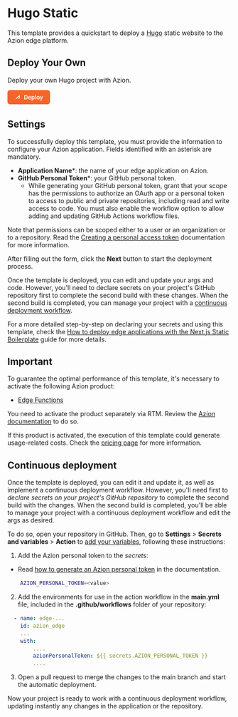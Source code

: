 # Hugo Static

This template provides a quickstart to deploy a [Hugo](https://gohugo.io) static website to the Azion edge platform.

##  Deploy Your Own

Deploy your own Hugo project with Azion.

[![Deploy Button](/static/button.png)](https://console.azion.com/create/hugo/hugo-boilerplate "Deploy with Azion")

## Settings

To successfully deploy this template, you must provide the information to configure your Azion application. Fields identified with an asterisk are mandatory.

  * **Application Name***: the name of your edge application on Azion.
  * **GitHub Personal Token***: your GitHub personal token.
    * While generating your GitHub personal token, grant that your scope has the permissions to authorize an OAuth app or a personal token to access to public and private repositories, including read and write access to code. You must also enable the workflow option to allow adding and updating GitHub Actions workflow files.

Note that permissions can be scoped either to a user or an organization or to a repository. Read the [Creating a personal access token](https://docs.github.com/en/authentication/keeping-your-account-and-data-secure/managing-your-personal-access-tokens#creating-a-personal-access-token-classic) documentation for more information.

After filling out the form, click the **Next** button to start the deployment process.

Once the template is deployed, you can edit and update your args and code. However, you'll need to declare secrets on your project's GitHub repository first to complete the second build with these changes. When the second build is completed, you can manage your project with a [continuous deployment workflow](#continuous-deployment).

For a more detailed step-by-step on declaring your secrets and using this template, check the [How to deploy edge applications with the Next.js Static Boilerplate](https://www.azion.com/en/documentation/products/guides/nextjs-static-boilerplate/) guide for more details.

## Important

To guarantee the optimal performance of this template, it's necessary to activate the following Azion product:

* [Edge Functions](https://www.azion.com/en/documentation/products/edge-application/edge-functions/#edge-functions-management)

You need to activate the product separately via RTM. Review the [Azion documentation](https://www.azion.com/en/documentation/products/guides/nextjs-static-boilerplate/) to do so.

If this product is activated, the execution of this template could generate usage-related costs. Check the [pricing page](https://www.azion.com/en/pricing/) for more information. 

## Continuous deployment

Once the template is deployed, you can edit it and update it, as well as implement a continuous deployment workflow. However, you'll need first to *declare secrets on your project's GitHub repository* to complete the second build with the changes. When the second build is completed, you'll be able to manage your project with a continuous deployment workflow and edit the args as desired.

To do so, open your repository in GitHub. Then, go to **Settings** > **Secrets and variables** > **Action** to [add your variables](https://docs.github.com/en/actions/security-guides/encrypted-secrets), following these instructions:

1. Add the Azion personal token to the *secrets*:
- Read [how to generate an Azion personal token](https://www.azion.com/en/documentation/products/accounts/personal-tokens/) in the documentation.

```bash
    AZION_PERSONAL_TOKEN=<value>
```

2. Add the environments for use in the action workflow in the **main.yml** file, included in the **.github/workflows** folder of your repository:

```yml
  - name: edge-...
    id: azion_edge
    ...
    with:
        ....
        azionPersonalToken: ${{ secrets.AZION_PERSONAL_TOKEN }}
        ....

```

3. Open a pull request to merge the changes to the main branch and start the automatic deployment.

Now your project is ready to work with a continuous deployment workflow, updating instantly any changes in the application or the repository. 
